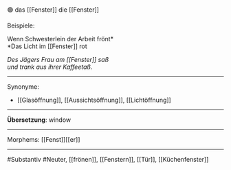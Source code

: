 🟢 das [[Fenster]]
die [[Fenster]]

Beispiele:

Wenn Schwesterlein der Arbeit frönt*  
*Das Licht im [[Fenster]] rot

*Des Jägers Frau am [[Fenster]] saß*  
*und trank aus ihrer Kaffeetaß.*  

---
Synonyme:
- [[Glasöffnung]], [[Aussichtsöffnung]], [[Lichtöffnung]]

---
**Übersetzung**: window

---
Morphems:
[[Fenst]][[er]]

---
#Substantiv #Neuter, [[frönen]], [[Fenstern]], [[Tür]], [[Küchenfenster]]